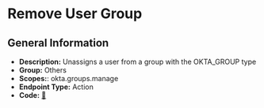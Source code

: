 # Remove User Group

## General Information

- **Description:** Unassigns a user from a group with the OKTA_GROUP type
- **Group:** Others
- **Scopes:**: okta.groups.manage
- **Endpoint Type:** Action
- **Code:** [🔗](https://github.com/NangoHQ/integration-templates/tree/main/integrations/okta-preview/actions/remove-user-group.ts)
